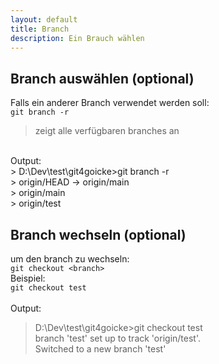 ```yaml
---
layout: default
title: Branch
description: Ein Brauch wählen
---
```

## Branch auswählen (optional)
Falls ein anderer Branch verwendet werden soll: <br>
`git branch -r`<br>
> zeigt alle verfügbaren branches an

<br>
Output:<br>
> D:\Dev\test\git4goicke>git branch -r <br>
>  origin/HEAD -> origin/main <br>
>  origin/main <br>
>  origin/test <br>

## Branch wechseln (optional)
um den branch zu wechseln: <br>
`git checkout <branch>`<br>
Beispiel:<br>
`git checkout test`<br>
<br>
Output: <br>
> D:\Dev\test\git4goicke>git checkout test <br>
> branch 'test' set up to track 'origin/test'. <br>
> Switched to a new branch 'test'